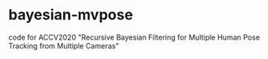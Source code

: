 # bayesian-mvpose
code for ACCV2020 "Recursive Bayesian Filtering for Multiple Human Pose Tracking from Multiple Cameras"

